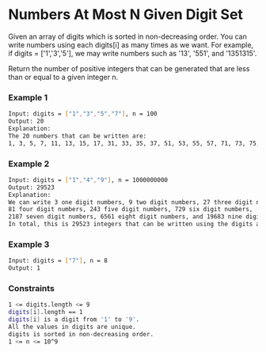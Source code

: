 # Numbers At Most N Given Digit Set

Given an array of digits which is sorted in non-decreasing order. You can write numbers using each digits[i] as many times as we want. For example, if digits = ['1','3','5'], we may write numbers such as '13', '551', and '1351315'.

Return the number of positive integers that can be generated that are less than or equal to a given integer n.

### Example 1
```sh
Input: digits = ["1","3","5","7"], n = 100
Output: 20
Explanation: 
The 20 numbers that can be written are:
1, 3, 5, 7, 11, 13, 15, 17, 31, 33, 35, 37, 51, 53, 55, 57, 71, 73, 75, 77.
```

### Example 2
```sh
Input: digits = ["1","4","9"], n = 1000000000
Output: 29523
Explanation: 
We can write 3 one digit numbers, 9 two digit numbers, 27 three digit numbers,
81 four digit numbers, 243 five digit numbers, 729 six digit numbers,
2187 seven digit numbers, 6561 eight digit numbers, and 19683 nine digit numbers.
In total, this is 29523 integers that can be written using the digits array.
```

### Example 3
```sh
Input: digits = ["7"], n = 8
Output: 1
```

### Constraints
```sh
1 <= digits.length <= 9
digits[i].length == 1
digits[i] is a digit from '1' to '9'.
All the values in digits are unique.
digits is sorted in non-decreasing order.
1 <= n <= 10^9
```
